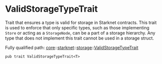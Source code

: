 # ValidStorageTypeTrait

Trait that ensures a type is valid for storage in Starknet contracts.
This trait is used to enforce that only specific types, such as those implementing
`Store` or acting as a `StorageNode`, can be a part of a storage hierarchy. Any type
that does not implement this trait cannot be used in a storage struct.

Fully qualified path: [core](./core.md)::[starknet](./core-starknet.md)::[storage](./core-starknet-storage.md)::[ValidStorageTypeTrait](./core-starknet-storage-ValidStorageTypeTrait.md)

<pre><code class="language-cairo">pub trait ValidStorageTypeTrait&lt;T&gt;</code></pre>

